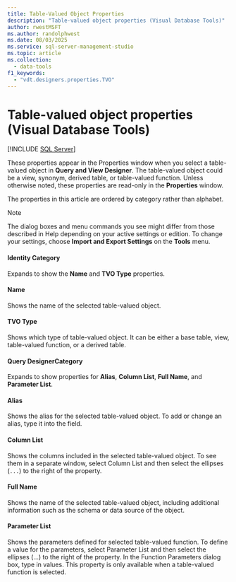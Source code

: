 ```yaml
---
title: Table-Valued Object Properties
description: "Table-valued object properties (Visual Database Tools)"
author: rwestMSFT
ms.author: randolphwest
ms.date: 08/03/2025
ms.service: sql-server-management-studio
ms.topic: article
ms.collection:
  - data-tools
f1_keywords:
  - "vdt.designers.properties.TVO"
---
```

# Table-valued object properties (Visual Database Tools)

[!INCLUDE [SQL Server](../includes/applies-to-version/sqlserver.md)]

These properties appear in the Properties window when you select a table-valued object in **Query and View Designer**. The table-valued object could be a view, synonym, derived table, or table-valued function. Unless otherwise noted, these properties are read-only in the **Properties** window.

The properties in this article are ordered by category rather than alphabet.

> [!NOTE]  
> The dialog boxes and menu commands you see might differ from those described in Help depending on your active settings or edition. To change your settings, choose **Import and Export Settings** on the **Tools** menu.

#### Identity Category

Expands to show the **Name** and **TVO Type** properties.

#### Name

Shows the name of the selected table-valued object.

#### TVO Type

Shows which type of table-valued object. It can be either a base table, view, table-valued function, or a derived table.

#### Query DesignerCategory

Expands to show properties for **Alias**, **Column List**, **Full Name**, and **Parameter List**.

#### Alias

Shows the alias for the selected table-valued object. To add or change an alias, type it into the field.

#### Column List

Shows the columns included in the selected table-valued object. To see them in a separate window, select Column List and then select the ellipses (`...`) to the right of the property.

#### Full Name

Shows the name of the selected table-valued object, including additional information such as the schema or data source of the object.

#### Parameter List

Shows the parameters defined for selected table-valued function. To define a value for the parameters, select Parameter List and then select the ellipses (...) to the right of the property. In the Function Parameters dialog box, type in values. This property is only available when a table-valued function is selected.
